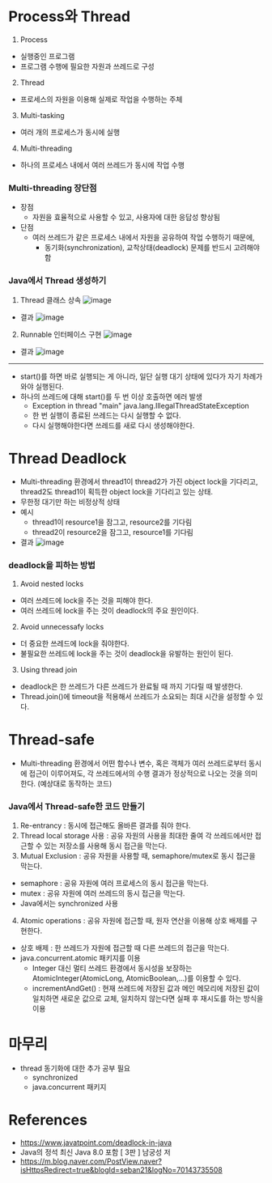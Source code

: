# Process와 Thread
1. Process
- 실행중인 프로그램
- 프로그램 수행에 필요한 자원과 쓰레드로 구성
2. Thread
- 프로세스의 자원을 이용해 실제로 작업을 수행하는 주체
3. Multi-tasking
- 여러 개의 프로세스가 동시에 실행
4. Multi-threading
- 하나의 프로세스 내에서 여러 쓰레드가 동시에 작업 수행
### Multi-threading 장단점
- 장점
  - 자원을 효율적으로 사용할 수 있고, 사용자에 대한 응답성 향상됨
- 단점
  - 여러 쓰레드가 같은 프로세스 내에서 자원을 공유하여 작업 수행하기 때문에,
    - 동기화(synchronization), 교착상태(deadlock) 문제를 반드시 고려해야함
### Java에서 Thread 생성하기 
1. Thread 클래스 상속
![image](https://user-images.githubusercontent.com/68576770/148678373-4ce3faa2-81df-40e8-992c-c878329d6160.png)
- 결과
![image](https://user-images.githubusercontent.com/68576770/148678382-dca9fba6-399b-4add-ba58-f4f9fada9a66.png)
2. Runnable 인터페이스 구현
![image](https://user-images.githubusercontent.com/68576770/148678396-0f441b81-fbec-47e8-baab-ca6da4dda4b0.png)
- 결과
![image](https://user-images.githubusercontent.com/68576770/148678403-aee3a1de-e388-4c09-aaad-080c2f747458.png)
---
- start()를 하면 바로 실행되는 게 아니라, 일단 실행 대기 상태에 있다가 자기 차례가 와야 실행된다.
- 하나의 쓰레드에 대해 start()를 두 번 이상 호출하면 에러 발생
  - Exception in thread "main" java.lang.IllegalThreadStateException
  - 한 번 실행이 종료된 쓰레드는 다시 실행할 수 없다.
  - 다시 실행해야한다면 쓰레드를 새로 다시 생성해야한다.
# Thread Deadlock
- Multi-threading 환경에서 thread1이 thread2가 가진 object lock을 기다리고, thread2도 thread1이 획득한 object lock을 기다리고 있는 상태.
- 무한정 대기만 하는 비정상적 상태
- 예시
  - thread1이 resource1을 잠그고, resource2를 기다림
  - thread2이 resource2을 잠그고, resource1를 기다림
- 결과
![image](https://user-images.githubusercontent.com/68576770/148679741-8b2a6d13-3f8c-4aef-9519-26de7862abd5.png)
### deadlock을 피하는 방법
1. Avoid nested locks 
- 여러 쓰레드에 lock을 주는 것을 피해야 한다. 
- 여러 쓰레드에 lock을 주는 것이 deadlock의 주요 원인이다.
2. Avoid unnecessafy locks
- 더 중요한 쓰레드에 lock을 줘야한다.
- 불필요한 쓰레드에 lock을 주는 것이 deadlock을 유발하는 원인이 된다.
3. Using thread join
- deadlock은 한 쓰레드가 다른 쓰레드가 완료될 때 까지 기다릴 때 발생한다.
- Thread.join()에 timeout을 적용해서 쓰레드가 소요되는 최대 시간을 설정할 수 있다.
# Thread-safe
- Multi-threading 환경에서 어떤 함수나 변수, 혹은 객체가 여러 쓰레드로부터 동시에 접근이 이루어져도, 각 쓰레드에서의 수행 결과가 정상적으로 나오는 것을 의미한다. (예상대로 동작하는 코드)
### Java에서 Thread-safe한 코드 만들기
1. Re-entrancy : 동시에 접근해도 올바른 결과를 줘야 한다.
2. Thread local storage 사용 : 공유 자원의 사용을 최대한 줄여 각 쓰레드에서만 접근할 수 있는 저장소를 사용해 동시 접근을 막는다.
3. Mutual Exclusion : 공유 자원을 사용할 때, semaphore/mutex로 동시 접근을 막는다.
  - semaphore : 공유 자원에 여러 프로세스의 동시 접근을 막는다.
  - mutex : 공유 자원에 여러 쓰레드의 동시 접근을 막는다.
- Java에서는 synchronized 사용
4. Atomic operations : 공유 자원에 접근할 때, 원자 연산을 이용해 상호 배제를 구현한다.
- 상호 배제 : 한 쓰레드가 자원에 접근할 때 다른 쓰레드의 접근을 막는다.
- java.concurrent.atomic 패키지를 이용
  - Integer 대신 멀티 쓰레드 환경에서 동시성을 보장하는 AtomicInteger(AtomicLong, AtomicBoolean,...)를 이용할 수 있다.
  - incrementAndGet() : 현재 쓰레드에 저장된 값과 메인 메모리에 저장된 값이 일치하면 새로운 값으로 교체, 일치하지 않는다면 실패 후 재시도를 하는 방식을 이용
# 마무리
- thread 동기화에 대한 추가 공부 필요
  - synchronized
  - java.concurrent 패키지
# References
- https://www.javatpoint.com/deadlock-in-java
- Java의 정석 최신 Java 8.0 포함 [ 3판 ] 남궁성 저
- https://m.blog.naver.com/PostView.naver?isHttpsRedirect=true&blogId=seban21&logNo=70143735508
